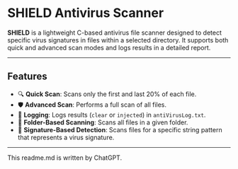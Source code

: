 # SHIELD Antivirus Scanner

**SHIELD** is a lightweight C-based antivirus file scanner designed to detect specific virus signatures in files within a selected directory. It supports both quick and advanced scan modes and logs results in a detailed report.

---

## Features

- 🔍 **Quick Scan**: Scans only the first and last 20% of each file.
- 🛡️ **Advanced Scan**: Performs a full scan of all files.
- 📄 **Logging**: Logs results (`clear` or `injected`) in `antiVirusLog.txt`.
- 📁 **Folder-Based Scanning**: Scans all files in a given folder.
- 🧠 **Signature-Based Detection**: Scans files for a specific string pattern that represents a virus signature.

---

This readme.md is written by ChatGPT.
